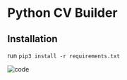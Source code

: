# Python CV Builder
## Installation
run `pip3 install -r requirements.txt`

![code](https://user-images.githubusercontent.com/9444085/99911636-1d4b8e80-2cf6-11eb-8b6d-9a1648db704a.png)
